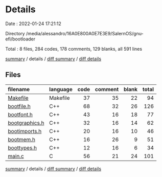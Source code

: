 # Details

Date : 2022-01-24 17:21:12

Directory /media/alessandro/16A0E800A0E7E3E9/SalernOS/gnu-efi/bootloader

Total : 8 files,  284 codes, 178 comments, 129 blanks, all 591 lines

[summary](results.md) / details / [diff summary](diff.md) / [diff details](diff-details.md)

## Files
| filename | language | code | comment | blank | total |
| :--- | :--- | ---: | ---: | ---: | ---: |
| [Makefile](/Makefile) | Makefile | 37 | 35 | 22 | 94 |
| [bootfile.h](/bootfile.h) | C++ | 68 | 32 | 26 | 126 |
| [bootfont.h](/bootfont.h) | C++ | 43 | 16 | 18 | 77 |
| [bootgraphics.h](/bootgraphics.h) | C++ | 32 | 16 | 14 | 62 |
| [bootimports.h](/bootimports.h) | C++ | 20 | 16 | 10 | 46 |
| [bootmem.h](/bootmem.h) | C++ | 16 | 26 | 9 | 51 |
| [boottypes.h](/boottypes.h) | C++ | 12 | 16 | 6 | 34 |
| [main.c](/main.c) | C | 56 | 21 | 24 | 101 |

[summary](results.md) / details / [diff summary](diff.md) / [diff details](diff-details.md)